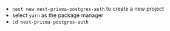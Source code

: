 - `nest new nest-prisma-postgres-auth` to create a new project
- select `yarn` as the package manager
- `cd nest-prisma-postgres-auth`
